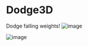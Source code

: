 # Dodge3D
Dodge falling weights!
![image](https://github.com/user-attachments/assets/4c371041-7174-4f69-9234-473b50f0e193)

![image](https://github.com/user-attachments/assets/6f537beb-cff2-447e-b894-b284da705a6b)
